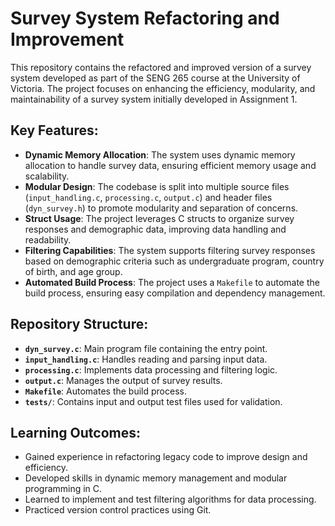 # Survey System Refactoring and Improvement

This repository contains the refactored and improved version of a survey system developed as part of the SENG 265 course at the University of Victoria. The project focuses on enhancing the efficiency, modularity, and maintainability of a survey system initially developed in Assignment 1.

## Key Features:
- **Dynamic Memory Allocation**: The system uses dynamic memory allocation to handle survey data, ensuring efficient memory usage and scalability.
- **Modular Design**: The codebase is split into multiple source files (`input_handling.c`, `processing.c`, `output.c`) and header files (`dyn_survey.h`) to promote modularity and separation of concerns.
- **Struct Usage**: The project leverages C structs to organize survey responses and demographic data, improving data handling and readability.
- **Filtering Capabilities**: The system supports filtering survey responses based on demographic criteria such as undergraduate program, country of birth, and age group.
- **Automated Build Process**: The project uses a `Makefile` to automate the build process, ensuring easy compilation and dependency management.

## Repository Structure:
- **`dyn_survey.c`**: Main program file containing the entry point.
- **`input_handling.c`**: Handles reading and parsing input data.
- **`processing.c`**: Implements data processing and filtering logic.
- **`output.c`**: Manages the output of survey results.
- **`Makefile`**: Automates the build process.
- **`tests/`**: Contains input and output test files used for validation.

## Learning Outcomes:
- Gained experience in refactoring legacy code to improve design and efficiency.
- Developed skills in dynamic memory management and modular programming in C.
- Learned to implement and test filtering algorithms for data processing.
- Practiced version control practices using Git.
